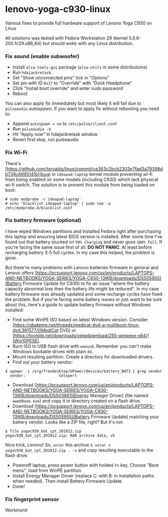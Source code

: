 # lenovo-yoga-c930-linux
Various fixes to provide full hardware support of Lenovo Yoga C930 on Linux

All solutions was tested with Fedora Workstation 29 (kernel 5.0.6-200.fc29.x86_64) but should wokk with any Linux distribution. 

### Fix sound (enable subwoofer)
* Install `alsa-tools-gui` package (`alsa-utils` in some distributions)
* Run `hdajackretask`
* Set "Show unconnected pins" tick in "Options"
* Set pin with ID `0x17` to "Override" with "Dock Headphone"
* Click "Install boot override" and enter sudo password
* Reboot

You can also apply fix immediately but most likely it will fail due to `pulseaudio` autospawn. If you want to apply fix without rebooting you need to:
* Append `autospawn = no` to `/etc/pulse/client.conf`
* Run `pulseaudio -k`
* Hit "Apply now" in hdajackretask window
* Revert first step, run pulseaudio

### Fix Wi-Fi
There's [https://github.com/torvalds/linux/commit/ce363c2bcb2303e7fad3a79398db739c6995141b](bug) in `ideapad-laptop` kernel module preventing wi-fi from being enabled on some models (including C930) which lack physical wi-fi switch. The solution is to prevent this module from being loaded on boot:
```
# sudo modprobe -r ideapad-laptop`
# echo "blacklist ideapad-laptop" | sudo tee -a /etc/modprobe.d/blacklist.conf
```

### Fix battery firmware (optional)

I have wiped Windows partitions and installed Fedora right after purchasing this laptop and ensuring latest BIOS version is installed. After some time I've found out that battery stucked on `99% Charging` and never goes `100% Full`. If you're facing the same issue first of all: **DO NOT PANIC**. At least before recharging battery 3-5 full cycles. In my case this helped, the problem is gone.

But there're many problems with Lenovo batteries firmware in general and Lenovo offers [https://pcsupport.lenovo.com/us/en/products/LAPTOPS-AND-NETBOOKS/YOGA-SERIES/YOGA-C930-13IKB/downloads/DS505955](Battery Firmware Update for C930) to fix an issue "where the battery capacity abnormal loss then the battery life might be reduced". In my case battery firmware was already updated and some recharge cycles have fixed the problem. But if you're facing some battery issues or just want to be sure about this, here's a guide to update battery firmware without Windows installed:

* Find some WinPE ISO based on latest Windows version. Consider [https://gbatemp.net/threads/medicat-dvd-a-multiboot-linux-dvd.361577/](MediCat DVD) or [https://toolslib.net/downloads/viewdownload/255-winpese-x64/](Win10PESE).
* Burn ISO to USB flash drive with ```woeusb```. Remember you can't make Windows bootable drives with plain `dd`.
* Mount resulting partition. Create a directory for downloaded drivers.
* Find out your battery vendor:
```
$ upower -i /org/freedesktop/UPower/devices/battery_BAT1 | grep vendor
  vendor:               Celxpert
```
* Download [https://pcsupport.lenovo.com/us/en/products/LAPTOPS-AND-NETBOOKS/YOGA-SERIES/YOGA-C930-13IKB/downloads/DS503661](Energy Manager Driver) (file named `wwe00aae.exe`) and copy it in directory created on a flash drive.
* Download [https://pcsupport.lenovo.com/us/en/products/LAPTOPS-AND-NETBOOKS/YOGA-SERIES/YOGA-C930-13IKB/downloads/DS505955](Battery Firmware Update) matching your battery vendor. Looks like a ZIP file, right? But it's not.
```
$ file yogac930_bat_cpt_201812.zip 
yogac930_bat_cpt_201812.zip: RAR archive data, v5
```
Nice trick, Lenovo! So, `unrar` this archive
`$ unrar x yogac930_bat_cpt_201812.zip . -v`
and copy resulting executable to the flash drive.
* Poweroff laptop, press power button with holded `Fn` key. Choose "Boot menu", load from WinPE partition.
* Install Energy Manager Driver (replace C: with B: in installation paths when needed). Then install Battery Firmware Update.
* Done!

### Fix fingerprint sensor
Workinonit
